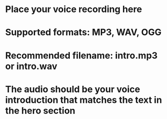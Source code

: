 # Place your voice recording here
# Supported formats: MP3, WAV, OGG
# Recommended filename: intro.mp3 or intro.wav
# The audio should be your voice introduction that matches the text in the hero section